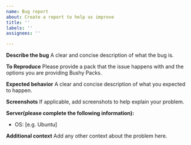 ```yaml
---
name: Bug report
about: Create a report to help us improve
title: ''
labels: ''
assignees: ''

---
```


**Describe the bug**
A clear and concise description of what the bug is.

**To Reproduce**
Please provide a pack that the issue happens with and the options you are providing Bushy Packs.

**Expected behavior**
A clear and concise description of what you expected to happen.

**Screenshots**
If applicable, add screenshots to help explain your problem.

**Server(please complete the following information):**
 - OS: [e.g. Ubuntu]

**Additional context**
Add any other context about the problem here.
